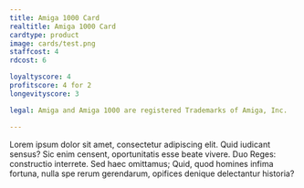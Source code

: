 ```yaml
---
title: Amiga 1000 Card
realtitle: Amiga 1000 Card
cardtype: product
image: cards/test.png
staffcost: 4
rdcost: 6

loyaltyscore: 4
profitscore: 4 for 2
longevityscore: 3

legal: Amiga and Amiga 1000 are registered Trademarks of Amiga, Inc.

---
```


Lorem ipsum dolor sit amet, consectetur adipiscing elit. Quid iudicant sensus? Sic enim censent, oportunitatis esse beate vivere. Duo Reges: constructio interrete. Sed haec omittamus; Quid, quod homines infima fortuna, nulla spe rerum gerendarum, opifices denique delectantur historia?
